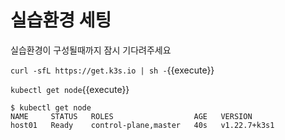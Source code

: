 # 실습환경 세팅

실습환경이 구성될때까지 잠시 기다려주세요

`curl -sfL https://get.k3s.io | sh -`{{execute}}

`kubectl get node`{{execute}}

```
$ kubectl get node
NAME     STATUS   ROLES                  AGE   VERSION
host01   Ready    control-plane,master   40s   v1.22.7+k3s1
```
